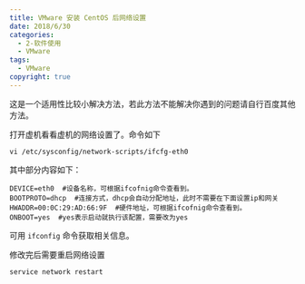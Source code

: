 ```yaml
---
title: VMware 安装 CentOS 后网络设置
date: 2018/6/30
categories:
  - 2-软件使用
  - VMware
tags:
  - VMware
copyright: true
---
```


这是一个适用性比较小解决方法，若此方法不能解决你遇到的问题请自行百度其他方法。

打开虚机看看虚机的网络设置了。命令如下

```
vi /etc/sysconfig/network-scripts/ifcfg-eth0
```

其中部分内容如下：

```
DEVICE=eth0  #设备名称，可根据ifcofnig命令查看到。
BOOTPROTO=dhcp  #连接方式，dhcp会自动分配地址，此时不需要在下面设置ip和网关
HWADDR=00:0C:29:AD:66:9F  #硬件地址，可根据ifcofnig命令查看到。
ONBOOT=yes  #yes表示启动就执行该配置，需要改为yes
```

可用 `ifconfig` 命令获取相关信息。

修改完后需要重启网络设置

```
service network restart
```
